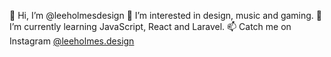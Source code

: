 👋 Hi, I’m @leeholmesdesign
👀 I’m interested in design, music and gaming.
🌱 I’m currently learning JavaScript, React and Laravel.
📫 Catch me on Instagram [@leeholmes.design](https://www.instagram.com/leeholmes.design/)

<!---
leeholmesdesign/leeholmesdesign is a ✨ special ✨ repository because its `README.md` (this file) appears on your GitHub profile.
You can click the Preview link to take a look at your changes.
--->
